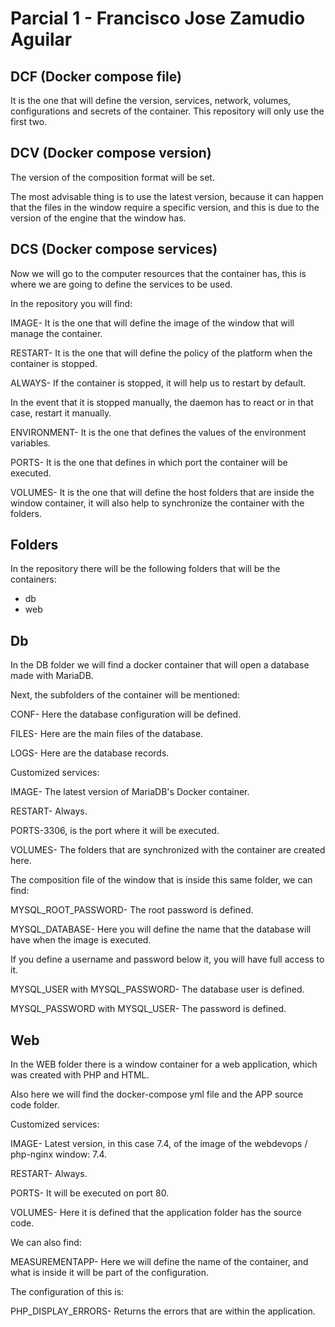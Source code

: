 # Parcial 1 - Francisco Jose Zamudio Aguilar

## DCF (Docker compose file)

It is the one that will define the version, services, network, volumes, configurations and secrets of the container. This repository will only use the first two.

## DCV (Docker compose version)

The version of the composition format will be set.

The most advisable thing is to use the latest version, because it can happen that the files in the window require a specific version, and this is due to the version of the engine that the window has.

## DCS (Docker compose services)

Now we will go to the computer resources that the container has, this is where we are going to define the services to be used.

In the repository you will find:

IMAGE- It is the one that will define the image of the window that will manage the container.

RESTART- It is the one that will define the policy of the platform when the container is stopped.

ALWAYS- If the container is stopped, it will help us to restart by default.

In the event that it is stopped manually, the daemon has to react or in that case, restart it manually.

ENVIRONMENT- It is the one that defines the values ​​of the environment variables.

PORTS- It is the one that defines in which port the container will be executed.

VOLUMES- It is the one that will define the host folders that are inside the window container, it will also help to synchronize the container with the folders.

## Folders

In the repository there will be the following folders that will be the containers:

- db
- web

## Db

In the DB folder we will find a docker container that will open a database made with MariaDB.

Next, the subfolders of the container will be mentioned:

CONF- Here the database configuration will be defined.

FILES- Here are the main files of the database.

LOGS- Here are the database records.


Customized services:

IMAGE- The latest version of MariaDB's Docker container.

RESTART- Always.

PORTS-3306, is the port where it will be executed.

VOLUMES- The folders that are synchronized with the container are created here. 

The composition file of the window that is inside this same folder, we can find:

MYSQL_ROOT_PASSWORD- The root password is defined.

MYSQL_DATABASE- Here you will define the name that the database will have when the image is executed.

If you define a username and password below it, you will have full access to it.

MYSQL_USER with MYSQL_PASSWORD- The database user is defined.

MYSQL_PASSWORD with MYSQL_USER- The password is defined.

## Web

In the WEB folder there is a window container for a web application, which was created with PHP and HTML.

Also here we will find the docker-compose yml file and the APP source code folder.

Customized services:

IMAGE- Latest version, in this case 7.4, of the image of the webdevops / php-nginx window: 7.4.

RESTART- Always.

PORTS- It will be executed on port 80.

VOLUMES- Here it is defined that the application folder has the source code.

We can also find:

MEASUREMENTAPP- Here we will define the name of the container, and what is inside it will be part of the configuration.

The configuration of this is:

PHP_DISPLAY_ERRORS- Returns the errors that are within the application. 
